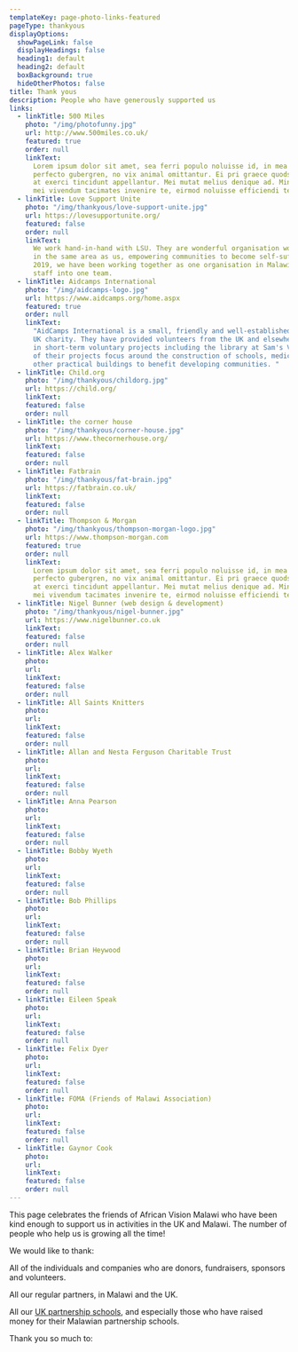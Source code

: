 ```yaml
---
templateKey: page-photo-links-featured
pageType: thankyous
displayOptions:
  showPageLink: false
  displayHeadings: false
  heading1: default
  heading2: default
  boxBackground: true
  hideOtherPhotos: false
title: Thank yous
description: People who have generously supported us
links:
  - linkTitle: 500 Miles
    photo: "/img/photofunny.jpg"
    url: http://www.500miles.co.uk/
    featured: true
    order: null
    linkText:
      Lorem ipsum dolor sit amet, sea ferri populo noluisse id, in mea nostrum
      perfecto gubergren, no vix animal omittantur. Ei pri graece quodsi placerat, est
      at exerci tincidunt appellantur. Mei mutat melius denique ad. Minim error ea has,
      mei vivendum tacimates invenire te, eirmod noluisse efficiendi te his.
  - linkTitle: Love Support Unite
    photo: "/img/thankyous/love-support-unite.jpg"
    url: https://lovesupportunite.org/
    featured: false
    order: null
    linkText:
      We work hand-in-hand with LSU. They are wonderful organisation working
      in the same area as us, empowering communities to become self-sufficient. Since
      2019, we have been working together as one organisation in Malawi, merging the
      staff into one team.
  - linkTitle: Aidcamps International
    photo: "/img/aidcamps-logo.jpg"
    url: https://www.aidcamps.org/home.aspx
    featured: true
    order: null
    linkText:
      "AidCamps International is a small, friendly and well-established registered
      UK charity. They have provided volunteers from the UK and elsewhere to participate
      in short-term voluntary projects including the library at Sam's Village. Most
      of their projects focus around the construction of schools, medical centres and
      other practical buildings to benefit developing communities. "
  - linkTitle: Child.org
    photo: "/img/thankyous/childorg.jpg"
    url: https://child.org/
    linkText:
    featured: false
    order: null
  - linkTitle: the corner house
    photo: "/img/thankyous/corner-house.jpg"
    url: https://www.thecornerhouse.org/
    linkText:
    featured: false
    order: null
  - linkTitle: Fatbrain
    photo: "/img/thankyous/fat-brain.jpg"
    url: https://fatbrain.co.uk/
    linkText:
    featured: false
    order: null
  - linkTitle: Thompson & Morgan
    photo: "/img/thankyous/thompson-morgan-logo.jpg"
    url: https://www.thompson-morgan.com
    featured: true
    order: null
    linkText:
      Lorem ipsum dolor sit amet, sea ferri populo noluisse id, in mea nostrum
      perfecto gubergren, no vix animal omittantur. Ei pri graece quodsi placerat, est
      at exerci tincidunt appellantur. Mei mutat melius denique ad. Minim error ea has,
      mei vivendum tacimates invenire te, eirmod noluisse efficiendi te his.
  - linkTitle: Nigel Bunner (web design & development)
    photo: "/img/thankyous/nigel-bunner.jpg"
    url: https://www.nigelbunner.co.uk
    linkText:
    featured: false
    order: null
  - linkTitle: Alex Walker
    photo:
    url:
    linkText:
    featured: false
    order: null
  - linkTitle: All Saints Knitters
    photo:
    url:
    linkText:
    featured: false
    order: null
  - linkTitle: Allan and Nesta Ferguson Charitable Trust
    photo:
    url:
    linkText:
    featured: false
    order: null
  - linkTitle: Anna Pearson
    photo:
    url:
    linkText:
    featured: false
    order: null
  - linkTitle: Bobby Wyeth
    photo:
    url:
    linkText:
    featured: false
    order: null
  - linkTitle: Bob Phillips
    photo:
    url:
    linkText:
    featured: false
    order: null
  - linkTitle: Brian Heywood
    photo:
    url:
    linkText:
    featured: false
    order: null
  - linkTitle: Eileen Speak
    photo:
    url:
    linkText:
    featured: false
    order: null
  - linkTitle: Felix Dyer
    photo:
    url:
    linkText:
    featured: false
    order: null
  - linkTitle: FOMA (Friends of Malawi Association)
    photo:
    url:
    linkText:
    featured: false
    order: null
  - linkTitle: Gaynor Cook
    photo:
    url:
    linkText:
    featured: false
    order: null
---
```


This page celebrates the friends of African Vision Malawi who have been kind enough to support us in activities in the UK and Malawi. The number of people who help us is growing all the time!

We would like to thank:

All of the individuals and companies who are donors, fundraisers, sponsors and volunteers.

All our regular partners, in Malawi and the UK.

All our [UK partnership schools](https://www.africanvision.org.uk/projects/school-partnerships/#schools), and especially those who have raised money for their Malawian partnership schools.

Thank you so much to:
